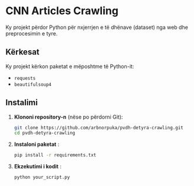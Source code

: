 # CNN Articles Crawling

Ky projekt përdor Python për nxjerrjen e të dhënave (dataset) nga web dhe preprocesimin e tyre.

## Kërkesat

Ky projekt kërkon paketat e mëposhtme të Python-it:
- `requests`
- `beautifulsoup4`

## Instalimi

1. **Klononi repository-n** (nëse po përdorni Git):
   ```bash
   git clone https://github.com/arbnorpuka/pvdh-detyra-crawling.git
   cd pvdh-detyra-crawling
   ```

2. **Instaloni paketat** :
   ```bash
   pip install -r requirements.txt
   ```

3. **Ekzekutimi i kodit** :
   ```
   python your_script.py
   ```
